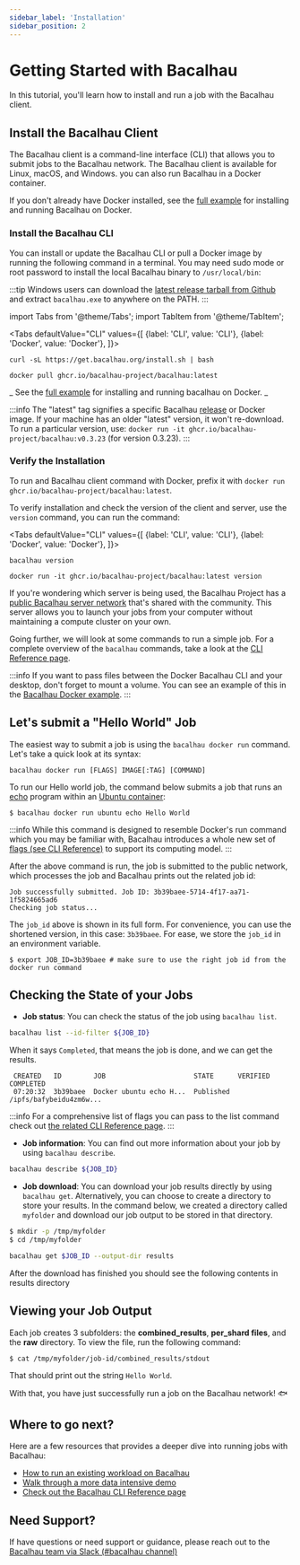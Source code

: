 ```yaml
---
sidebar_label: 'Installation'
sidebar_position: 2
---
```


# Getting Started with Bacalhau

In this tutorial, you'll learn how to install and run a job with the Bacalhau client.

## Install the Bacalhau Client

The Bacalhau client is a command-line interface (CLI) that allows you to submit jobs to the Bacalhau network. The Bacalhau client is available for Linux, macOS, and Windows. you can also run Bacalhau in a Docker container. 

If you don't already have Docker installed, see the [full example](../examples/workload-onboarding/bacalhau-docker-image/index.md) for installing and running Bacalhau on Docker.

### Install the Bacalhau CLI 

You can install or update the Bacalhau CLI or pull a Docker image by running the following command in a terminal.
You may need sudo mode or root password to install the local Bacalhau binary to `/usr/local/bin`:

:::tip
Windows users can download the [latest release tarball from Github](https://github.com/bacalhau-project/bacalhau/releases) and extract `bacalhau.exe` to anywhere on the PATH.
:::


import Tabs from '@theme/Tabs';
import TabItem from '@theme/TabItem';

<Tabs
    defaultValue="CLI"
    values={[
        {label: 'CLI', value: 'CLI'},
        {label: 'Docker', value: 'Docker'},
    ]}>
<TabItem value="CLI">

    curl -sL https://get.bacalhau.org/install.sh | bash

</TabItem>
<TabItem value="Docker">

    docker pull ghcr.io/bacalhau-project/bacalhau:latest

</TabItem>
</Tabs>

_ See the [full example](../examples/workload-onboarding/bacalhau-docker-image/index.md) for installing and running bacalhau on Docker. _

:::info
The "latest" tag signifies a specific Bacalhau [release](https://github.com/bacalhau-project/bacalhau/releases) or Docker image. If your machine has an older "latest" version, it won't re-download. To run a particular version, use: `docker run -it ghcr.io/bacalhau-project/bacalhau:v0.3.23` (for version 0.3.23).
:::

### Verify the Installation

To run and Bacalhau client command with Docker, prefix it with `docker run ghcr.io/bacalhau-project/bacalhau:latest`. 

To verify installation and check the version of the client and server, use the `version` command, you can run the command:


<Tabs
    defaultValue="CLI"
    values={[
        {label: 'CLI', value: 'CLI'},
        {label: 'Docker', value: 'Docker'},
    ]}>
<TabItem value="CLI">

    bacalhau version

</TabItem>
<TabItem value="Docker">

    docker run -it ghcr.io/bacalhau-project/bacalhau:latest version

</TabItem>
</Tabs>

If you're wondering which server is being used, the Bacalhau Project has a [public Bacalhau server network](https://docs.bacalhau.org/#our-vision) that's shared with the community. This server allows you to launch your jobs from your computer without maintaining a compute cluster on your own.

Going further, we will look at some commands to run a simple job. For a complete overview of the `bacalhau` commands, take a look at the [CLI Reference page](../all-flags).

:::info
If you want to pass files between the Docker Bacalhau CLI and your desktop, don't forget to mount a volume. You can see an example of this in the [Bacalhau Docker example](../examples/workload-onboarding/bacalhau-docker-image/index.md).
:::

## Let's submit a "Hello World" Job

The easiest way to submit a job is using the `bacalhau docker run` command. Let's take a quick look at its syntax:

`bacalhau docker run [FLAGS] IMAGE[:TAG] [COMMAND]`

To run our Hello world job, the command below submits a job that runs an [echo](https://en.wikipedia.org/wiki/Echo_(command)) program within an [Ubuntu container](https://hub.docker.com/_/ubuntu):

```shell
$ bacalhau docker run ubuntu echo Hello World
```
:::info
While this command is designed to resemble Docker's run command which you may be familiar with, Bacalhau introduces a whole new set of [flags (see CLI Reference)](https://docs.bacalhau.org/all-flags#docker-run) to support its computing model.
:::

After the above command is run, the job is submitted to the public network, which processes the job and Bacalhau prints out the related job id:

```
Job successfully submitted. Job ID: 3b39baee-5714-4f17-aa71-1f5824665ad6
Checking job status...
```

The `job_id` above is shown in its full form. For convenience, you can use the shortened version, in this case: `3b39baee`. For ease, we store the `job_id` in an environment variable.

```shell
$ export JOB_ID=3b39baee # make sure to use the right job id from the docker run command
```

## Checking the State of your Jobs

- **Job status**: You can check the status of the job using `bacalhau list`. 


```bash
bacalhau list --id-filter ${JOB_ID}
```

When it says `Completed`, that means the job is done, and we can get the results.

```
 CREATED   ID        JOB                      STATE      VERIFIED  COMPLETED
 07:20:32  3b39baee  Docker ubuntu echo H...  Published            /ipfs/bafybeidu4zm6w...
```

:::info
For a comprehensive list of flags you can pass to the list command check out [the related CLI Reference page](../all-flags#list).
:::

- **Job information**: You can find out more information about your job by using `bacalhau describe`.

```bash
bacalhau describe ${JOB_ID}
```

- **Job download**: You can download your job results directly by using `bacalhau get`. Alternatively, you can choose to create a directory to store your results. In the command below, we created a directory called `myfolder` and download our job output to be stored in that directory.


```bash
$ mkdir -p /tmp/myfolder
$ cd /tmp/myfolder

bacalhau get $JOB_ID --output-dir results
```

After the download has finished you should see the following contents in results directory

## Viewing your Job Output

Each job creates 3 subfolders: the **combined_results**, **per_shard files**, and the **raw** directory. To view the file, run the following command:

```shell
$ cat /tmp/myfolder/job-id/combined_results/stdout
```

That should print out the string `Hello World`.

With that, you have just successfully run a job on the Bacalhau network! :fish:


## Where to go next?

Here are a few resources that provides a deeper dive into running jobs with Bacalhau:

* [How to run an existing workload on Bacalhau](../getting-started/docker-workload-onboarding.md)
* [Walk through a more data intensive demo](../examples/data-engineering/image-processing/index.md)
* [Check out the Bacalhau CLI Reference page](../all-flags.md)


## Need Support?

If have questions or need support or guidance, please reach out to the [Bacalhau team via Slack (#bacalhau channel)](https://filecoin.io/slack)
